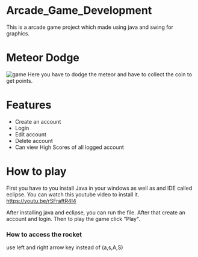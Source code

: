 # Arcade_Game_Development
This is a arcade game project which made using java and swing for graphics.

# Meteor Dodge
![game](https://user-images.githubusercontent.com/71440395/166227276-47bb92e1-5d10-47a7-a38b-ae201ae27488.png)
Here you have to dodge the meteor and have to collect the coin to get points.

# Features
* Create an account
* Login 
* Edit account
* Delete account
* Can view High Scores of all logged account

# How to play
First you have to you install Java in your windows as well as and IDE called eclipse. 
You can watch this youtube video to install it.
https://youtu.be/rSFraftR4I4

After installing java and eclipse, you can run the file. After that create an account and login. Then to play the game click "Play".

### How to access the rocket
use left and right arrow key instead of (a,s,A,S)
